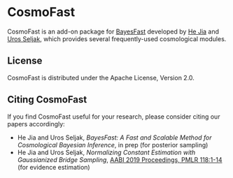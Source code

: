 # CosmoFast

CosmoFast is an add-on package for
[BayesFast](https://github.com/HerculesJack/bayesfast)
developed by [He Jia](http://hejia.io) and 
[Uros Seljak](https://physics.berkeley.edu/people/faculty/uros-seljak),
which provides several frequently-used cosmological modules.

## License

CosmoFast is distributed under the Apache License, Version 2.0.

## Citing CosmoFast

If you find CosmoFast useful for your research,
please consider citing our papers accordingly:

* He Jia and Uros Seljak,
*BayesFast: A Fast and Scalable Method for Cosmological Bayesian Inference*,
in prep (for posterior sampling)
* He Jia and Uros Seljak,
*Normalizing Constant Estimation with Gaussianized Bridge Sampling*,
[AABI 2019 Proceedings, PMLR 118:1-14](http://proceedings.mlr.press/v118/jia20a.html)
(for evidence estimation)
